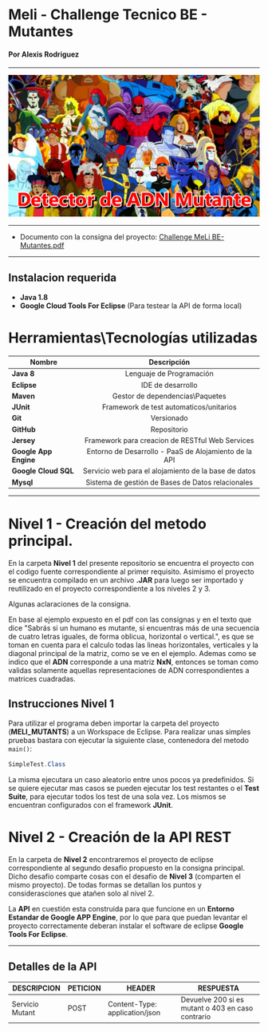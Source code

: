 


# Meli - Challenge Tecnico BE - Mutantes
#### Por Alexis Rodriguez

*********
![alt text](https://github.com/alfatymajo/meli-mutants-adr/blob/master/xmen-portada.png "Portada Xmen")
*********

* Documento con la consigna del proyecto: [Challenge MeLi BE- Mutantes.pdf](https://github.com/alfatymajo/meli-mutants-adr/blob/master/Challenge%20MeLi%20BE-%20Mutantes.pdf)

*********

## Instalacion requerida

+ **Java 1.8**
+ **Google Cloud Tools For Eclipse** (Para testear la API de forma local)

# Herramientas\Tecnologías utilizadas

| Nombre        | Descripción   |
| ------------- |:-------------:|
| **Java 8**      | Lenguaje de Programación |
| **Eclipse**      | IDE de desarrollo      |
| **Maven** |  Gestor de dependencias\Paquetes      |
| **JUnit** | Framework de test automaticos/unitarios |
| **Git**      | Versionado      |
| **GitHub**      | Repositorio      |
| **Jersey**      | Framework para creacion de RESTful Web Services      |
| **Google App Engine**      | Entorno de Desarrollo - PaaS de Alojamiento de la API      |
| **Google Cloud SQL**      | Servicio web para el alojamiento de la base de datos      |
| **Mysql**      | Sistema de gestión de Bases de Datos relacionales     |

*********

# Nivel 1 - Creación del metodo principal.

En la carpeta **Nivel 1** del presente repositorio se encuentra el proyecto con el codigo fuente correspondiente al primer requisito. Asimismo el proyecto se encuentra compilado en un archivo **.JAR** para luego ser importado y reutilizado en el proyecto correspondiente a los niveles 2 y 3.

Algunas aclaraciones de la consigna.

En base al ejemplo expuesto en el pdf con las consignas y en el texto que dice "Sabrás si un humano es mutante, si encuentras más de una secuencia de cuatro letras iguales, de forma oblicua, horizontal o vertical.", es que se toman en cuenta para el calculo todas las lineas horizontales, verticales y la diagonal principal de la matriz, como se ve en el ejemplo. Ademas como se indico que el **ADN** corresponde a una matriz **NxN**, entonces se toman como validas solamente aquellas representaciones de ADN correspondientes a matrices cuadradas.

## Instrucciones Nivel 1

Para utilizar el programa deben importar la carpeta del proyecto (**MELI_MUTANTS**) a un Workspace de Eclipse. Para realizar unas simples pruebas bastara con ejecutar la siguiente clase, contenedora del metodo `main()`:

```java
SimpleTest.Class

```

La misma ejecutara un caso aleatorio entre unos pocos ya predefinidos. Si se quiere ejecutar mas casos se pueden ejecutar los test restantes o el **Test Suite**, para ejecutar todos los test de una sola vez. Los mismos se encuentran configurados con el framework **JUnit**.

# Nivel 2 - Creación de la API REST

En la carpeta de **Nivel 2** encontraremos el proyecto de eclipse correspondiente al segundo desafio propuesto en la consigna principal. Dicho desafio comparte cosas con el desafio de **Nivel 3** (comparten el mismo proyecto). De todas formas se detallan los puntos y considerasciones que atañen solo al nivel 2.

La **API** en cuestión esta construida para que funcione en un **Entorno Estandar de Google APP Engine**, por lo que para que puedan levantar el proyecto correctamente deberan instalar el software de eclipse **Google Tools For Eclipse**. 

*********

## Detalles de la API

| DESCRIPCION  | PETICION  | HEADER  | RESPUESTA
| ------ | ------ | ------ | ------ |
| Servicio Mutant | POST | Content-Type: application/json | Devuelve 200 si es mutant o 403 en caso contrario

